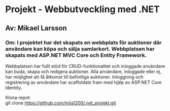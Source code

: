 # Projekt - Webbutveckling med .NET
## Av: Mikael Larsson
### Om: I projektet har det skapats en webbplats för auktioner där användare kan köpa och sälja samlarkort. Webbplatsen har skapats med ASP.NET MVC Core och Entity Framework.
Webbplatsen har fullt stöd för CRUD-funktionalitet och inloggade användare kan buda, skapa och redigera auktioner. Alla användare, inloggade eller ej, har möjlighet att få åtkomst till befintliga auktioner.
Inloggning och registrering av användare har scaffoldats fram med hjälp av ASP.NET Core Identity.

Klona repot:  
git clone https://github.com/mila1200/.net_projekt.git
